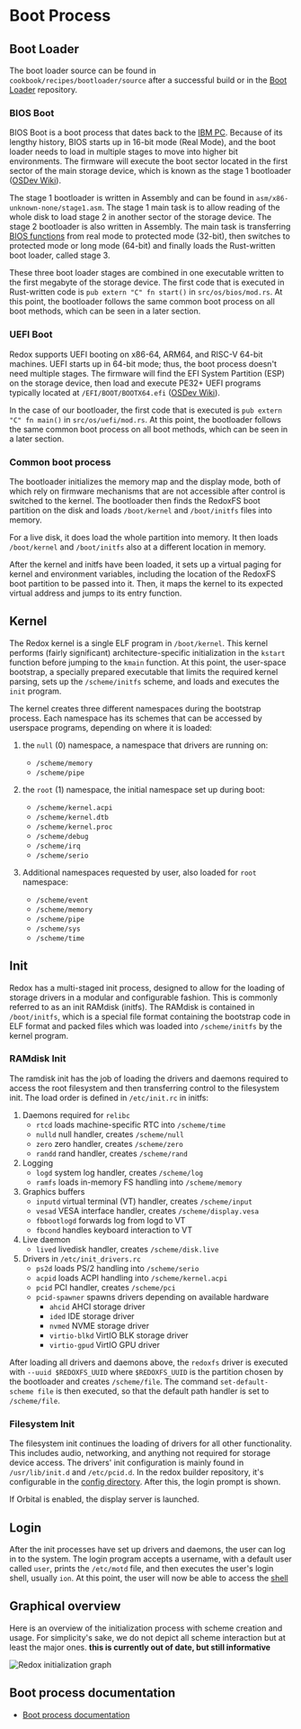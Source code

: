 # Boot Process

## Boot Loader

The boot loader source can be found in `cookbook/recipes/bootloader/source` after a successful build or in the [Boot Loader](https://gitlab.redox-os.org/redox-os/bootloader) repository.

### BIOS Boot

BIOS Boot is a boot process that dates back to the [IBM PC](https://dosdays.co.uk/topics/pc_bios.php). Because of its lengthy history, BIOS starts up in 16-bit mode (Real Mode), and the boot loader needs to load in multiple stages to move into higher bit environments. The firmware will execute the boot sector located in the first sector of the main storage device, which is known as the stage 1 bootloader ([OSDev Wiki](https://wiki.osdev.org/Boot_Sequence#Master_Boot_Record)).

The stage 1 bootloader is written in Assembly and can be found in `asm/x86-unknown-none/stage1.asm`. The stage 1 main task is to allow reading of the whole disk to load stage 2 in another sector of the storage device. The stage 2 bootloader is also written in Assembly. The main task is transferring [BIOS functions](https://wiki.osdev.org/BIOS#BIOS_functions) from real mode to protected mode (32-bit), then switches to protected mode or long mode (64-bit) and finally loads the Rust-written boot loader, called stage 3.

These three boot loader stages are combined in one executable written to the first megabyte of the storage device. The first code that is executed in Rust-written code is `pub extern "C" fn start()` in `src/os/bios/mod.rs`. At this point, the bootloader follows the same common boot process on all boot methods, which can be seen in a later section.

### UEFI Boot

Redox supports UEFI booting on x86-64, ARM64, and RISC-V 64-bit machines. UEFI starts up in 64-bit mode; thus, the boot process doesn't need multiple stages. The firmware will find the EFI System Partition (ESP) on the storage device, then load and execute PE32+ UEFI programs typically located at `/EFI/BOOT/BOOTX64.efi` ([OSDev Wiki](https://wiki.osdev.org/UEFI#Bootable_UEFI_applications)). 

In the case of our bootloader, the first code that is executed is `pub extern "C" fn main()` in `src/os/uefi/mod.rs`. At this point, the bootloader follows the same common boot process on all boot methods, which can be seen in a later section.

### Common boot process

The bootloader initializes the memory map and the display mode, both of which rely on firmware mechanisms that are not accessible after control is switched to the kernel. The bootloader then finds the RedoxFS boot partition on the disk and loads `/boot/kernel` and `/boot/initfs` files into memory. 

For a live disk, it does load the whole partition into memory. It then loads `/boot/kernel` and `/boot/initfs` also at a different location in memory.

After the kernel and initfs have been loaded, it sets up a virtual paging for kernel and environment variables, including the location of the RedoxFS boot partition to be passed into it. Then, it maps the kernel to its expected virtual address and jumps to its entry function.

## Kernel

The Redox kernel is a single ELF program in `/boot/kernel`. This kernel performs (fairly significant) architecture-specific initialization in the `kstart` function before jumping to the `kmain` function. At this point, the user-space bootstrap, a specially prepared executable that limits the required kernel parsing, sets up the `/scheme/initfs` scheme, and loads and executes the `init` program.

The kernel creates three different namespaces during the bootstrap process. Each namespace has its schemes that can be accessed by userspace programs, depending on where it is loaded:

1. the `null` (0) namespace, a namespace that drivers are running on:
    - `/scheme/memory`
    - `/scheme/pipe`

2. the `root` (1) namespace, the initial namespace set up during boot:
    - `/scheme/kernel.acpi`
    - `/scheme/kernel.dtb`
    - `/scheme/kernel.proc`
    - `/scheme/debug`
    - `/scheme/irq`
    - `/scheme/serio`

3. Additional namespaces requested by user, also loaded for `root` namespace:
    - `/scheme/event`
    - `/scheme/memory`
    - `/scheme/pipe`
    - `/scheme/sys`
    - `/scheme/time`

## Init

Redox has a multi-staged init process, designed to allow for the loading of storage drivers in a modular and configurable fashion. This is commonly referred to as an init RAMdisk (initfs). The RAMdisk is contained in `/boot/initfs`, which is a special file format containing the bootstrap code in ELF format and packed files which was loaded into `/scheme/initfs` by the kernel program.

### RAMdisk Init

The ramdisk init has the job of loading the drivers and daemons required to access the root filesystem and then transferring control to the filesystem init. The load order is defined in `/etc/init.rc` in initfs:

1. Daemons required for `relibc`
    - `rtcd` loads machine-specific RTC into `/scheme/time`
    - `nulld` null handler, creates `/scheme/null`
    - `zero` zero handler, creates `/scheme/zero`
    - `randd` rand handler, creates `/scheme/rand`
2. Logging 
    - `logd` system log handler, creates `/scheme/log`
    - `ramfs` loads in-memory FS handling into `/scheme/memory`
3. Graphics buffers
    - `inputd` virtual terminal (VT) handler, creates `/scheme/input`
    - `vesad` VESA interface handler, creates `/scheme/display.vesa`
    - `fbbootlogd` forwards log from logd to VT
    - `fbcond` handles keyboard interaction to VT
4. Live daemon
    - `lived` livedisk handler, creates `/scheme/disk.live`
5. Drivers in `/etc/init_drivers.rc`
    - `ps2d` loads PS/2 handling into `/scheme/serio`
    - `acpid` loads ACPI handling into `/scheme/kernel.acpi`
    - `pcid` PCI handler, creates `/scheme/pci`
    - `pcid-spawner` spawns drivers depending on available hardware
        - `ahcid` AHCI storage driver
        - `ided` IDE storage driver
        - `nvmed` NVME storage driver
        - `virtio-blkd` VirtIO BLK storage driver
        - `virtio-gpud` VirtIO GPU driver

After loading all drivers and daemons above, the `redoxfs` driver is executed with `--uuid $REDOXFS_UUID` where `$REDOXFS_UUID` is the partition chosen by the bootloader and creates `/scheme/file`. The command `set-default-scheme file` is then executed, so that the default path handler is set to `/scheme/file`.

### Filesystem Init

The filesystem init continues the loading of drivers for all other functionality. This includes audio, networking, and anything not required for storage device access. The drivers' init configuration is mainly found in `/usr/lib/init.d` and `/etc/pcid.d`. In the redox builder repository, it's configurable in the [config directory](https://gitlab.redox-os.org/redox-os/redox/-/tree/master/config/base.toml). After this, the login prompt is shown.

If Orbital is enabled, the display server is launched.

## Login

After the init processes have set up drivers and daemons, the user can log in to the system. The login program accepts a username, with a default user called `user`, prints the `/etc/motd` file, and then executes the user's login shell, usually `ion`. At this point, the user will now be able to access the [shell](./shell.md)

## Graphical overview

Here is an overview of the initialization process with scheme creation and usage. For simplicity's sake, we do not depict all scheme interaction but at least the major ones. **this is currently out of date, but still informative**

![Redox initialization graph](./assets/init.svg "Redox initialization graph")

## Boot process documentation

- [Boot process documentation](https://wiki.osdev.org/Boot_Sequence)
